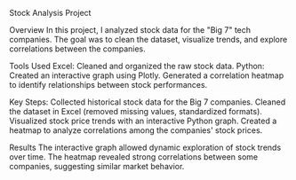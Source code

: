 Stock Analysis Project

Overview
In this project, I analyzed stock data for the "Big 7" tech companies.
The goal was to clean the dataset, visualize trends, and explore correlations between the companies.

Tools Used
Excel: Cleaned and organized the raw stock data.
Python:
Created an interactive graph using Plotly.
Generated a correlation heatmap to identify relationships between stock performances.

Key Steps:
Collected historical stock data for the Big 7 companies.
Cleaned the dataset in Excel (removed missing values, standardized formats).
Visualized stock price trends with an interactive Python graph.
Created a heatmap to analyze correlations among the companies' stock prices.

Results
The interactive graph allowed dynamic exploration of stock trends over time.
The heatmap revealed strong correlations between some companies, suggesting similar market behavior.
